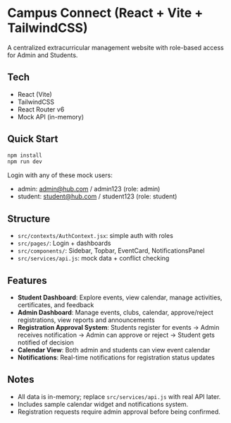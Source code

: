 # Campus Connect (React + Vite + TailwindCSS)

A centralized extracurricular management website with role-based access for Admin and Students.

## Tech
- React (Vite)
- TailwindCSS
- React Router v6
- Mock API (in-memory)

## Quick Start
```bash
npm install
npm run dev
```

Login with any of these mock users:
- admin: admin@hub.com / admin123 (role: admin)
- student: student@hub.com / student123 (role: student)

## Structure
- `src/contexts/AuthContext.jsx`: simple auth with roles
- `src/pages/`: Login + dashboards
- `src/components/`: Sidebar, Topbar, EventCard, NotificationsPanel
- `src/services/api.js`: mock data + conflict checking

## Features
- **Student Dashboard**: Explore events, view calendar, manage activities, certificates, and feedback
- **Admin Dashboard**: Manage events, clubs, calendar, approve/reject registrations, view reports and announcements
- **Registration Approval System**: Students register for events → Admin receives notification → Admin can approve or reject → Student gets notified of decision
- **Calendar View**: Both admin and students can view event calendar
- **Notifications**: Real-time notifications for registration status updates

## Notes
- All data is in-memory; replace `src/services/api.js` with real API later.
- Includes sample calendar widget and notifications system.
- Registration requests require admin approval before being confirmed.
